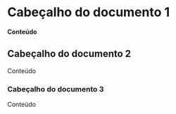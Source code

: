 # Cabeçalho do documento 1

**Conteúdo**

## Cabeçalho do documento 2

Conteúdo

### Cabeçalho do documento 3

Conteúdo